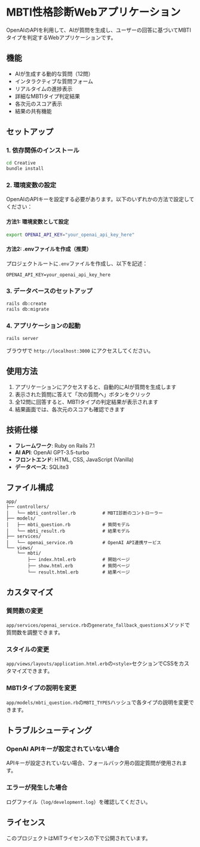 # MBTI性格診断Webアプリケーション

OpenAIのAPIを利用して、AIが質問を生成し、ユーザーの回答に基づいてMBTIタイプを判定するWebアプリケーションです。

## 機能

- AIが生成する動的な質問（12問）
- インタラクティブな質問フォーム
- リアルタイムの進捗表示
- 詳細なMBTIタイプ判定結果
- 各次元のスコア表示
- 結果の共有機能

## セットアップ

### 1. 依存関係のインストール

```bash
cd Creative
bundle install
```

### 2. 環境変数の設定

OpenAIのAPIキーを設定する必要があります。以下のいずれかの方法で設定してください：

#### 方法1: 環境変数として設定
```bash
export OPENAI_API_KEY="your_openai_api_key_here"
```

#### 方法2: .envファイルを作成（推奨）
プロジェクトルートに`.env`ファイルを作成し、以下を記述：
```
OPENAI_API_KEY=your_openai_api_key_here
```

### 3. データベースのセットアップ

```bash
rails db:create
rails db:migrate
```

### 4. アプリケーションの起動

```bash
rails server
```

ブラウザで `http://localhost:3000` にアクセスしてください。

## 使用方法

1. アプリケーションにアクセスすると、自動的にAIが質問を生成します
2. 表示された質問に答えて「次の質問へ」ボタンをクリック
3. 全12問に回答すると、MBTIタイプの判定結果が表示されます
4. 結果画面では、各次元のスコアも確認できます

## 技術仕様

- **フレームワーク**: Ruby on Rails 7.1
- **AI API**: OpenAI GPT-3.5-turbo
- **フロントエンド**: HTML, CSS, JavaScript (Vanilla)
- **データベース**: SQLite3

## ファイル構成

```
app/
├── controllers/
│   └── mbti_controller.rb          # MBTI診断のコントローラー
├── models/
│   ├── mbti_question.rb            # 質問モデル
│   └── mbti_result.rb              # 結果モデル
├── services/
│   └── openai_service.rb           # OpenAI API連携サービス
└── views/
    └── mbti/
        ├── index.html.erb          # 開始ページ
        ├── show.html.erb           # 質問ページ
        └── result.html.erb         # 結果ページ
```

## カスタマイズ

### 質問数の変更
`app/services/openai_service.rb`の`generate_fallback_questions`メソッドで質問数を調整できます。

### スタイルの変更
`app/views/layouts/application.html.erb`の`<style>`セクションでCSSをカスタマイズできます。

### MBTIタイプの説明を変更
`app/models/mbti_question.rb`の`MBTI_TYPES`ハッシュで各タイプの説明を変更できます。

## トラブルシューティング

### OpenAI APIキーが設定されていない場合
APIキーが設定されていない場合、フォールバック用の固定質問が使用されます。

### エラーが発生した場合
ログファイル（`log/development.log`）を確認してください。

## ライセンス

このプロジェクトはMITライセンスの下で公開されています。
